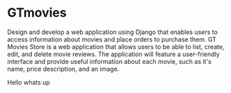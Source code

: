 # GTmovies
Design and develop a web application using Django that enables users to access information about movies and place orders to purchase them. GT Movies Store is a web application that allows users to be able to list, create, edit, and delete movie reviews. The application will feature a user-friendly interface and provide useful information about each movie, such as it's name, price description, and an image. 



Hello whats up
